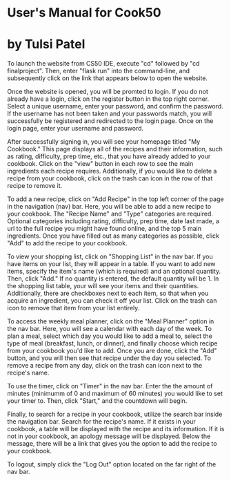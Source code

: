 # User's Manual for Cook50
# by Tulsi Patel

To launch the website from CS50 IDE, execute "cd" followed by "cd finalproject".
Then, enter "flask run" into the command-line, and subsequently click on the link that appears below to open the website.

Once the website is opened, you will be promted to login.
If you do not already have a login, click on the register button in the top right corner.
Select a unique username, enter your password, and confirm the password.
If the username has not been taken and your passwords match, you will successfully be registered and redirected to the login page.
Once on the login page, enter your username and password.

After successfully signing in, you will see your homepage titled "My Cookbook."
This page displays all of the recipes and their information, such as rating, difficulty, prep time, etc., that you have already added to your cookbook.
Click on the "view" button in each row to see the main ingredients each recipe requires.
Additionally, if you would like to delete a recipe from your cookbook, click on the trash can icon in the row of that recipe to remove it.

To add a new recipe, click on "Add Recipe" in the top left corner of the page in the navigation (nav) bar.
Here, you will be able to add a new recipe to your cookbook.
The "Recipe Name" and "Type" categories are required.
Optional categories including rating, difficulty, prep time, date last made, a url to the full recipe you might have found online, and the top 5 main ingredients.
Once you have filled out as many categories as possible, click "Add" to add the recipe to your cookbook.

To view your shopping list, click on "Shopping List" in the nav bar.
If you have items on your list, they will appear in a table.
If you want to add new items, specify the item's name (which is required) and an optional quantity.
Then, click "Add." If no quantity is entered, the default quantity will be 1.
In the shopping list table, your will see your items and their quantities.
Additionally, there are checkboxes next to each item, so that when you acquire an ingredient, you can check it off your list.
Click on the trash can icon to remove that item from your list entirely.

To access the weekly meal planner, click on the "Meal Planner" option in the nav bar.
Here, you will see a calendar with each day of the week.
To plan a meal, select which day you would like to add a meal to, select the type of meal (breakfast, lunch, or dinner), and finally choose which recipe from your cookbook you'd like to add.
Once you are done, click the "Add" button, and you will then see that recipe under the day you selected.
To remove a recipe from any day, click on the trash can icon next to the recipe's name.

To use the timer, click on "Timer" in the nav bar.
Enter the the amount of minutes (minimumm of 0 and maximum of 60 minutes) you would like to set your timer to.
Then, click "Start," and the countdown will begin.

Finally, to search for a recipe in your cookbook, utilize the search bar inside the navigation bar.
Search for the recipe's name.
If it exists in your cookbook, a table will be displayed with the recipe and its information.
If it is not in your cookbook, an apology message will be displayed. Below the message, there will be a link that gives you the option to add the recipe to your cookbook.

To logout, simply click the "Log Out" option located on the far right of the nav bar.